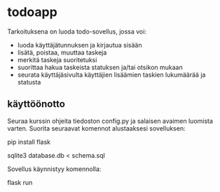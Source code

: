 # todoapp

Tarkoituksena on luoda todo-sovellus, jossa voi:
- luoda käyttäjätunnuksen ja kirjautua sisään
- lisätä, poistaa, muuttaa taskeja
- merkitä taskeja suoritetuksi
- suorittaa hakua taskeista statuksen ja/tai otsikon mukaan
- seurata käyttäjäsivulta käyttäjien lisäämien taskien lukumäärää ja statusta


## käyttöönotto

Seuraa kurssin ohjeita tiedoston config.py ja salaisen avaimen luomista varten.
Suorita seuraavat komennot alustaaksesi sovelluksen:

pip install flask

sqlite3 database.db < schema.sql

Sovellus käynnistyy komennolla:

flask run
